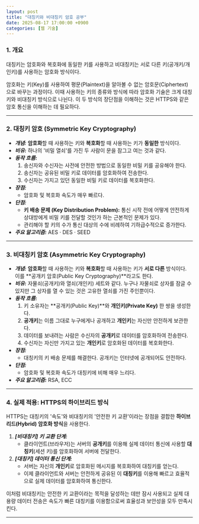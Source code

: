 ```yaml
---
layout: post
title: "대칭키와 비대칭키 암호 공부"
date: 2025-08-17 17:00:00 +0900
categories: [웹 기술]
---
```


### 1. 개요

대칭키는 암호화와 복호화에 동일한 키를 사용하고 비대칭키는 서로 다른 키(공개키/개인키)를 사용하는 암호화 방식이다.

암호화는 키(Key)를 사용하여 평문(Plaintext)을 알아볼 수 없는 암호문(Ciphertext)으로 바꾸는 과정이다. 이때 사용하는 키의 종류와 방식에 따라 암호화 기술은 크게 대칭키와 비대칭키 방식으로 나뉜다. 이 두 방식의 장단점을 이해하는 것은 HTTPS와 같은 암호 통신을 이해하는 데 필요하다.

---

### 2. 대칭키 암호 (Symmetric Key Cryptography)

*   ***개념:*** **암호화**할 때 사용하는 키와 **복호화**할 때 사용하는 키가 **동일한** 방식이다.
*   ***비유:*** 하나의 '비밀 열쇠'를 가진 두 사람이 문을 잠그고 여는 것과 같다.
*   ***동작 흐름:***
    1.  송신자와 수신자는 사전에 안전한 방법으로 동일한 비밀 키를 공유해야 한다.
    2.  송신자는 공유된 비밀 키로 데이터를 암호화하여 전송한다.
    3.  수신자는 가지고 있던 동일한 비밀 키로 데이터를 복호화한다.
*   ***장점:***
    *   암호화 및 복호화 속도가 매우 빠르다.
*   ***단점:***
    *   **키 배송 문제 (Key Distribution Problem):** 통신 시작 전에 어떻게 안전하게 상대방에게 비밀 키를 전달할 것인가 하는 근본적인 문제가 있다.
    *   관리해야 할 키의 수가 통신 대상의 수에 비례하여 기하급수적으로 증가한다.
*   ***주요 알고리즘:*** AES · DES · SEED

---

### 3. 비대칭키 암호 (Asymmetric Key Cryptography)

*   ***개념:*** **암호화**할 때 사용하는 키와 **복호화**할 때 사용하는 키가 **서로 다른** 방식이다. 이를 **공개키 암호(Public Key Cryptography)**라고도 한다.
*   ***비유:*** 자물쇠(공개키)와 열쇠(개인키) 세트와 같다. 누구나 자물쇠로 상자를 잠글 수 있지만 그 상자를 열 수 있는 것은 고유한 열쇠를 가진 주인뿐이다.
*   ***동작 흐름:***
    1.  키 소유자는 **공개키(Public Key)**와 **개인키(Private Key)** 한 쌍을 생성한다.
    2.  **공개키**는 이름 그대로 누구에게나 공개하고 **개인키**는 자신만 안전하게 보관한다.
    3.  데이터를 보내려는 사람은 수신자의 **공개키**로 데이터를 암호화하여 전송한다.
    4.  수신자는 자신만 가지고 있는 **개인키**로 암호화된 데이터를 복호화한다.
*   ***장점:***
    *   대칭키의 키 배송 문제를 해결한다. 공개키는 인터넷에 공개되어도 안전하다.
*   ***단점:***
    *   암호화 및 복호화 속도가 대칭키에 비해 매우 느리다.
*   ***주요 알고리즘:*** RSA, ECC

---

### 4. 실제 적용: HTTPS의 하이브리드 방식

HTTPS는 대칭키의 '속도'와 비대칭키의 '안전한 키 교환'이라는 장점을 결합한 **하이브리드(Hybrid) 암호화 방식**을 사용한다.

1.  ***[비대칭키] 키 교환 단계:***
    *   클라이언트(브라우저)는 서버의 **공개키**를 이용해 실제 데이터 통신에 사용할 **대칭키**(세션 키)를 암호화하여 서버에 전달한다.
2.  ***[대칭키] 데이터 통신 단계:***
    *   서버는 자신의 **개인키**로 암호화된 메시지를 복호화하여 대칭키를 얻는다.
    *   이제 클라이언트와 서버는 안전하게 공유된 이 **대칭키**를 이용해 빠르고 효율적으로 실제 데이터를 암호화하여 통신한다.

이처럼 비대칭키는 안전한 키 교환이라는 목적을 달성하는 데만 잠시 사용되고 실제 대용량 데이터 전송은 속도가 빠른 대칭키를 이용함으로써 효율성과 보안성을 모두 만족시킨다.

<hr class="short-rule">